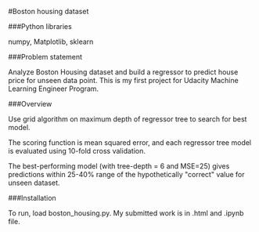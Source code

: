 #Boston housing dataset

###Python libraries

numpy, Matplotlib, sklearn

###Problem statement

Analyze Boston Housing dataset and build a regressor to predict house price for unseen data point.
This is my first project for Udacity Machine Learning Engineer Program.

###Overview

Use grid algorithm on maximum depth of regressor tree to search for best model. 

The scoring function is mean squared error, and each regressor tree model is evaluated using 10-fold cross validation.

The best-performing model (with tree-depth = 6 and MSE=25) gives predictions within 25-40% range of the hypothetically "correct" value for unseen dataset.

###Installation

To run, load boston_housing.py. My submitted work is in .html and .ipynb file.


